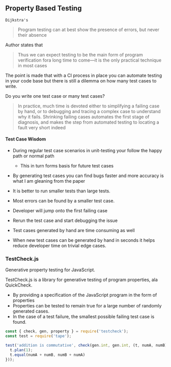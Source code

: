 ## Property Based Testing

`Dijkstra's`
> Program testing can at best show the presence of errors, but never their absence

Author states that
> Thus we can expect testing to be the main form of program verification fora long time to come—it is the only practical technique in most cases

The point is made that with a CI process in place you can automate testing in your code base but there is still a dilemma on how many test cases to write.

Do you write one test case or many test cases?

> In practice, much time is devoted either to simplifying a failing case by hand, or to debugging and tracing a complex case to understand why it fails. Shrinking failing cases automates the first stage of diagnosis, and makes the step from automated testing to locating a fault very short indeed

#### Test Case Wisdom
* During regular test case scenarios in unit-testing your follow the happy path or normal path
    * This in turn forms basis for future test cases
* By generating test cases you can find bugs faster and more accuracy is what I am gleaning from the paper

* It is better to run smaller tests than large tests.
* Most errors can be found by a smaller test case.

* Developer will jump onto the first failing case
* Rerun the test case and start debugging the issue
* Test cases generated by hand are time consuming as well
* When new test cases can be generated by hand in seconds it helps reduce developer time on trivial edge cases.

### TestCheck.js

Generative property testing for JavaScript.

TestCheck.js is a library for generative testing of program properties, ala QuickCheck.

* By providing a specification of the JavaScript program in the form of properties
* Properties can be tested to remain true for a large number of randomly generated cases.
* In the case of a test failure, the smallest possible failing test case is found.


```javascript
const { check, gen, property } = require('testcheck');
const test = require('tape');

test('addition is commutative', check(gen.int, gen.int, (t, numA, numB) => {
  t.plan(1);
  t.equal(numA + numB, numB + numA)
}));
```
